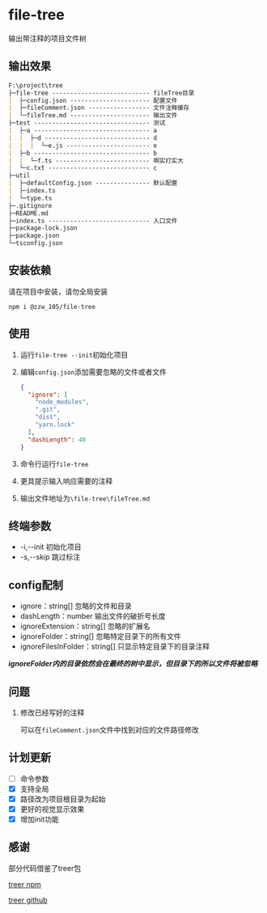 # file-tree  

输出带注释的项目文件树

## 输出效果

```markdown
F:\project\tree
├─file-tree --------------------------- fileTree目录
|  ├─config.json ---------------------- 配置文件
|  ├─fileComment.json ----------------- 文件注释缓存
|  └─fileTree.md ---------------------- 输出文件
├─test -------------------------------- 测试
|  ├─a -------------------------------- a
|  |  ├─d ----------------------------- d
|  |  |  └─e.js ----------------------- e
|  ├─b -------------------------------- b
|  |  └─f.ts -------------------------- 啊实打实大
|  └─c.txt ---------------------------- c
├─util
|  ├─defaultConfig.json --------------- 默认配置
|  ├─index.ts
|  └─type.ts
├─.gitignore
├─README.md
├─index.ts ---------------------------- 入口文件
├─package-lock.json
├─package.json
└─tsconfig.json
```

## 安装依赖

请在项目中安装，请勿全局安装

```shell
npm i @zzw_105/file-tree
```

## 使用

1. 运行`file-tree --init`初始化项目

2. 编辑`config.json`添加需要忽略的文件或者文件

   ```json
   {
     "ignore": [
       "node_modules",
       ".git",
       "dist",
       "yarn.lock"
     ],
     "dashLength": 40
   }
   ```

3. 命令行运行`file-tree`

4. 更具提示输入响应需要的注释

5. 输出文件地址为`\file-tree\fileTree.md`

## 终端参数

- -i,--init 初始化项目
- -s,--skip 跳过标注

## config配制

- ignore：string[] 忽略的文件和目录
- dashLength：number 输出文件的破折号长度
- ignoreExtension：string[] 忽略的扩展名
- ignoreFolder：string[] 忽略特定目录下的所有文件
- ignoreFilesInFolder：string[] 只显示特定目录下的目录注释

***ignoreFolder内的目录依然会在最终的树中显示，但目录下的所以文件将被忽略***

## 问题

1. 修改已经写好的注释

   可以在`fileComment.json`文件中找到对应的文件路径修改

## 计划更新

- [ ] 命令参数
- [x] 支持全局
- [x] 路径改为项目根目录为起始
- [x] 更好的视觉显示效果
- [x] 增加init功能

## 感谢

部分代码借鉴了treer包

[treer npm](https://www.npmjs.com/package/treer)

[treer github](https://github.com/derycktse/treer)
